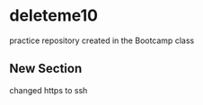 # deleteme10
practice repository
created in the Bootcamp class

## New Section
changed https to ssh
